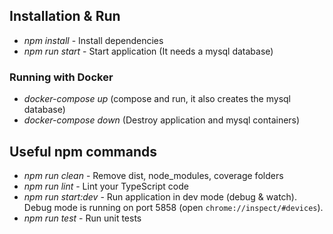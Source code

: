 


## Installation & Run

* *npm install* - Install dependencies
* *npm run start* - Start application (It needs a mysql database)

### Running with Docker

* *docker-compose up* (compose and run, it also creates the mysql database)
* *docker-compose down* (Destroy application and mysql containers)

## Useful npm commands

* *npm run clean* - Remove dist, node_modules, coverage folders
* *npm run lint* - Lint your TypeScript code
* *npm run start:dev* - Run application in dev mode (debug & watch). Debug mode is running on port 5858 (open `chrome://inspect/#devices`).
* *npm run test* - Run unit tests
